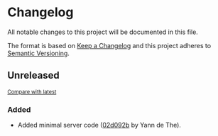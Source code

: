 # Changelog

All notable changes to this project will be documented in this file.

The format is based on [Keep a Changelog](http://keepachangelog.com/en/1.0.0/)
and this project adheres to [Semantic Versioning](http://semver.org/spec/v2.0.0.html).

<!-- insertion marker -->
## Unreleased

<small>[Compare with latest](https://github.com/ydethe/fireset/compare/f9a249ab90165b3a8d7c6d9dc71d091249bcce4b...HEAD)</small>

### Added

- Added minimal server code ([02d092b](https://github.com/ydethe/fireset/commit/02d092bf6232c7b58467e7cf2152eb86f2a848d4) by Yann de The).

<!-- insertion marker -->
